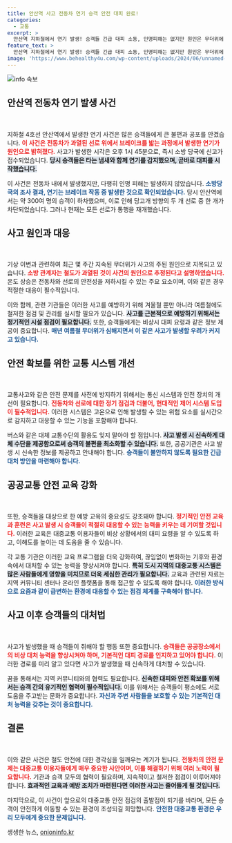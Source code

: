 ```yaml
---
title: 안산역 사고 전동차 연기 승객 안전 대피 완료!
categories:
  - 교통
excerpt: >
  안산역 지하철에서 연기 발생! 승객들 긴급 대피 소동, 인명피해는 없지만 원인은 무더위에 따른 철로 과열. 지하철 이용객들은 상황을 주의 깊게 살펴야 할 듯!
feature_text: >
  안산역 지하철에서 연기 발생! 승객들 긴급 대피 소동, 인명피해는 없지만 원인은 무더위에 따른 철로 과열. 지하철 이용객들은 상황을 주의 깊게 살펴야 할 듯!
image: 'https://www.behealthy4u.com/wp-content/uploads/2024/06/unnamed-file.png'
---
```


<p><img src="https://www.behealthy4u.com/wp-content/uploads/2024/06/unnamed-file.png" alt="info 속보" /></p>

<h2 data-ke-size="size26">안산역 전동차 연기 발생 사건</h2>

<p data-ke-size="size16">&nbsp;</p>

<p>지하철 4호선 안산역에서 발생한 연기 사건은 많은 승객들에게 큰 불편과 공포를 안겼습니다. <b><span style="color: #ee2323;">이 사건은 전동차가 과열된 선로 위에서 브레이크를 밟는 과정에서 발생한 연기가 원인으로 밝혀졌다.</span></b> 사고가 발생한 시각은 오후 1시 45분으로, 즉시 소방 당국에 신고가 접수되었습니다. <b><span style="background-color: #21538527;">당시 승객들은 타는 냄새와 함께 연기를 감지했으며, 곧바로 대피를 시작했습니다.</span></b> </p>

<p>이 사건은 전동차 내에서 발생했지만, 다행히 인명 피해는 발생하지 않았습니다. <b><span style="color: #1a5490;">소방당국의 조사 결과, 연기는 브레이크 작동 중 발생한 것으로 확인되었습니다.</span></b> 당시 안산역에서는 약 300여 명의 승객이 하차했으며, 이로 인해 당고개 방향의 두 개 선로 중 한 개가 차단되었습니다. 그러나 현재는 모든 선로가 통행을 재개했습니다. </p>

<h2 data-ke-size="size26">사고 원인과 대응</h2>

<p data-ke-size="size16">&nbsp;</p>

<p>기상 이변과 관련하여 최근 몇 주간 지속된 무더위가 사고의 주된 원인으로 지목되고 있습니다. <b><span style="color: #ee2323;">소방 관계자는 철도가 과열된 것이 사건의 원인으로 추정된다고 설명하였습니다.</span></b> 온도 상승은 전동차와 선로의 안전성을 저하시킬 수 있는 주요 요소이며, 이와 같은 경우 적절한 대응이 필수적입니다. </p>

<p>이와 함께, 관련 기관들은 이러한 사고를 예방하기 위해 겨울철 뿐만 아니라 여름철에도 철저한 점검 및 관리를 실시할 필요가 있습니다. <b><span style="background-color: #21538527;">사고를 근본적으로 예방하기 위해서는 정기적인 시설 점검이 필요합니다.</span></b> 또한, 승객들에게는 비상시 대피 요령과 같은 정보 제공이 중요합니다. <b><span style="color: #1a5490;">매년 여름철 무더위가 심해지면서 이 같은 사고가 발생할 우려가 커지고 있습니다.</span></b> </p>

<h2 data-ke-size="size26">안전 확보를 위한 교통 시스템 개선</h2>

<p data-ke-size="size16">&nbsp;</p>

<p>교통사고와 같은 안전 문제를 사전에 방지하기 위해서는 통신 시스템과 안전 장치의 개선이 필요합니다. <b><span style="color: #ee2323;">전동차와 선로에 대한 정기 점검과 더불어, 현대적인 제어 시스템 도입이 필수적입니다.</span></b> 이러한 시스템은 고온으로 인해 발생할 수 있는 위험 요소를 실시간으로 감지하고 대응할 수 있는 기능을 포함해야 합니다.</p>

<p>버스와 같은 대체 교통수단의 활용도 잊지 말아야 할 점입니다. <b><span style="background-color: #21538527;">사고 발생 시 신속하게 대체 수단을 제공함으로써 승객의 불편을 최소화할 수 있습니다.</span></b> 또한, 공공기관은 사고 발생 시 신속한 정보를 제공하고 안내해야 합니다. <b><span style="color: #1a5490;">승객들이 불안하지 않도록 필요한 긴급 대처 방안을 마련해야 합니다.</span></b></p>

<h2 data-ke-size="size26">공공교통 안전 교육 강화</h2>

<p data-ke-size="size16">&nbsp;</p>

<p>또한, 승객들을 대상으로 한 예방 교육의 중요성도 강조돼야 합니다. <b><span style="color: #ee2323;">정기적인 안전 교육과 훈련은 사고 발생 시 승객들이 적절히 대응할 수 있는 능력을 키우는 데 기여할 것입니다.</span></b> 이러한 교육은 대중교통 이용자들이 비상 상황에서의 대피 요령을 알 수 있도록 하고, 이해도를 높이는 데 도움을 줄 수 있습니다.</p>

<p>각 교통 기관은 이러한 교육 프로그램을 더욱 강화하여, 끊임없이 변화하는 기후와 환경 속에서 대처할 수 있는 능력을 향상시켜야 합니다. <b><span style="background-color: #21538527;">특히 도시 지역의 대중교통 시스템은 많은 사람들에게 영향을 미치므로 더욱 세심한 관리가 필요합니다.</span></b> 교육과 관련된 자료는 지역 커뮤니티 센터나 온라인 플랫폼을 통해 접근할 수 있도록 해야 합니다. <b><span style="color: #1a5490;">이러한 방식으로 요즘과 같이 급변하는 환경에 대응할 수 있는 점검 체계를 구축해야 합니다. </span></b></p>

<h2 data-ke-size="size26">사고 이후 승객들의 대처법</h2>

<p data-ke-size="size16">&nbsp;</p>

<p>사고가 발생했을 때 승객들이 취해야 할 행동 또한 중요합니다. <b><span style="color: #ee2323;">승객들은 공공장소에서의 비상 대처 능력을 향상시켜야 하며, 기본적인 대피 경로를 인지하고 있어야 합니다.</span></b> 이러한 경로를 미리 알고 있다면 사고가 발생했을 때 신속하게 대처할 수 있습니다.</p>

<p>꿈을 통해서는 지역 커뮤니티와의 협력도 필요합니다. <b><span style="background-color: #21538527;">신속한 대피와 안전 확보를 위해서는 승객 간의 유기적인 협력이 필수적입니다.</span></b> 이를 위해서는 승객들이 평소에도 서로 도움을 주고받는 문화가 중요합니다. <b><span style="color: #1a5490;">자신과 주변 사람들을 보호할 수 있는 기본적인 대처 능력을 갖추는 것이 중요합니다.</span></b></p>

<h2 data-ke-size="size26">결론</h2>

<p data-ke-size="size16">&nbsp;</p>

<p>이와 같은 사건은 철도 안전에 대한 경각심을 일깨우는 계기가 됩니다. <b><span style="color: #ee2323;">전동차의 안전 문제는 대중교통 이용자들에게 매우 중요한 사안이며, 이를 해결하기 위해 여러 노력이 필요합니다.</span></b> 기관과 승객 모두의 협력이 필요하며, 지속적이고 철저한 점검이 이루어져야 합니다. <b><span style="background-color: #21538527;">효과적인 교육과 예방 조치가 마련된다면 이러한 사고는 줄어들게 될 것입니다.</span></b> </p>

<p>마지막으로, 이 사건이 앞으로의 대중교통 안전 점검의 출발점이 되기를 바라며, 모든 승객이 안전하게 이동할 수 있는 환경이 조성되길 희망합니다. <b><span style="color: #1a5490;">안전한 대중교통 환경은 우리 모두에게 중요한 문제입니다.</span></b></p>
생생한 뉴스, <a href="https://onioninfo.kr" rel="dofollow">onioninfo.kr</a>


